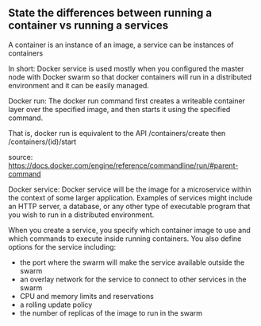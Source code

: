 ## State the differences between running a container vs running a services

A container is an instance of an image, a service can be instances of containers

In short: Docker service is used mostly when you configured the master node with Docker swarm so that docker containers will run in a distributed environment and it can be easily managed.

Docker run: The docker run command first creates a writeable container layer over the specified image, and then starts it using the specified command.

That is, docker run is equivalent to the API /containers/create then /containers/(id)/start

source: https://docs.docker.com/engine/reference/commandline/run/#parent-command

Docker service: Docker service will be the image for a microservice within the context of some larger application. Examples of services might include an HTTP server, a database, or any other type of executable program that you wish to run in a distributed environment.

When you create a service, you specify which container image to use and which commands to execute inside running containers. You also define options for the service including:

* the port where the swarm will make the service available outside the swarm
* an overlay network for the service to connect to other services in the swarm
* CPU and memory limits and reservations
* a rolling update policy
* the number of replicas of the image to run in the swarm
